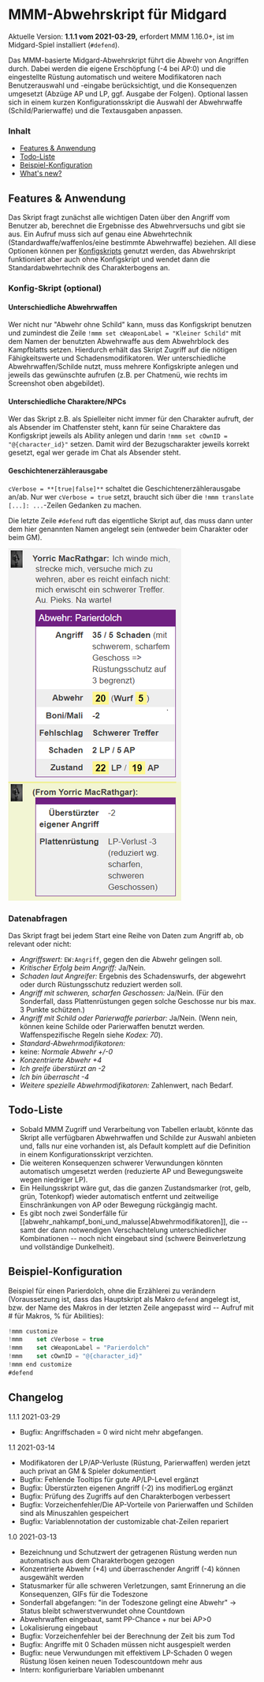 # MMM-Abwehrskript für Midgard

Aktuelle Version: **1.1.1 vom 2021-03-29,** erfordert MMM 1.16.0+, ist im Midgard-Spiel installiert (`#defend`).

Das MMM-basierte Midgard-Abwehrskript führt die Abwehr von Angriffen durch. Dabei werden die eigene Erschöpfung (-4 bei AP:0) und die eingestellte Rüstung automatisch und weitere Modifikatoren nach Benutzerauswahl und -eingabe berücksichtigt, und die Konsequenzen umgesetzt (Abzüge AP und LP, ggf. Ausgabe der Folgen). Optional lassen sich in einem kurzen Konfigurationsskript die Auswahl der Abwehrwaffe (Schild/Parierwaffe) und die Textausgaben anpassen.

### Inhalt

- [Features & Anwendung](#features--anwendung)
- [Todo-Liste](#todo-liste)
- [Beispiel-Konfiguration](#beispiel--konfiguration)
- [What's new?](#changelog)


## Features & Anwendung

Das Skript fragt zunächst alle wichtigen Daten über den Angriff vom Benutzer ab, berechnet die Ergebnisse des Abwehrversuchs und gibt sie aus. Ein Aufruf muss sich auf genau eine Abwehrtechnik (Standardwaffe/waffenlos/eine bestimmte Abwehrwaffe) beziehen. All diese Optionen können per [Konfigskripts](#konfig-skript-optional) genutzt werden, das Abwehrskript funktioniert aber auch ohne Konfigskript und wendet dann die Standardabwehrtechnik des Charakterbogens an.

### Konfig-Skript (optional)

#### Unterschiedliche Abwehrwaffen

Wer nicht nur "Abwehr ohne Schild" kann, muss das Konfigskript benutzen und zumindest die Zeile `!mmm set cWeaponLabel = "Kleiner Schild"` mit dem Namen der benutzten Abwehrwaffe aus dem Abwehrblock des Kampfblatts setzen. Hierdurch erhält das Skript Zugriff auf die nötigen Fähigkeitswerte und Schadensmodifikatoren. Wer unterschiedliche Abwehrwaffen/Schilde nutzt, muss mehrere Konfigskripte anlegen und jeweils das gewünschte aufrufen (z.B. per Chatmenü, wie rechts im Screenshot oben abgebildet).

#### Unterschiedliche Charaktere/NPCs

Wer das Skript z.B. als Spielleiter nicht immer für den Charakter aufruft, der als Absender im Chatfenster steht, kann für seine Charaktere das Konfigskript jeweils als Ability anlegen und darin `!mmm set cOwnID = "@{character_id}"` setzen. Damit wird der Bezugscharakter jeweils korrekt gesetzt, egal wer gerade im Chat als Absender steht.

#### Geschichtenerzählerausgabe

`cVerbose = **[true|false]**` schaltet die Geschichtenerzählerausgabe an/ab. Nur wer `cVerbose = true` setzt, braucht sich über die `!mmm translate [...]: ...`-Zeilen Gedanken zu machen.

Die letzte Zeile `#defend` ruft das eigentliche Skript auf, das muss dann unter dem hier genannten Namen angelegt sein (entweder beim Charakter oder beim GM).

![Screenshot](mmm-defense-1.1-plattenruestung-neu.png)

### Datenabfragen

Das Skript fragt bei jedem Start eine Reihe von Daten zum Angriff ab, ob relevant oder nicht:
-  *Angriffswert:* `EW:Angriff`, gegen den die Abwehr gelingen soll.
-  *Kritischer Erfolg beim Angriff:* Ja/Nein.
-  *Schaden laut Angreifer:* Ergebnis des Schadenswurfs, der abgewehrt oder durch Rüstungsschutz reduziert werden soll.
-  *Angriff mit schweren, scharfen Geschossen:* Ja/Nein. (Für den Sonderfall, dass Plattenrüstungen gegen solche Geschosse nur bis max. 3 Punkte schützen.)
-  *Angriff mit Schild oder Parierwaffe parierbar:* Ja/Nein. (Wenn nein, können keine Schilde oder Parierwaffen benutzt werden. Waffenspezifische Regeln siehe *Kodex: 70*).
-  *Standard-Abwehrmodifikatoren:*
  -  keine: *Normale Abwehr +/-0*
  -  *Konzentrierte Abwehr +4*
  -  *Ich greife überstürzt an -2*
  -  *Ich bin überrascht -4*
-  *Weitere spezielle Abwehrmodifikatoren:* Zahlenwert, nach Bedarf.

## Todo-Liste

- Sobald MMM Zugriff und Verarbeitung von Tabellen erlaubt, könnte das Skript alle verfügbaren Abwehrwaffen und Schilde zur Auswahl anbieten und, falls nur eine vorhanden ist, als Default komplett auf die Definition in einem Konfigurationsskript verzichten.
- Die weiteren Konsequenzen schwerer Verwundungen könnten automatisch umgesetzt werden (reduzierte AP und Bewegungsweite wegen niedriger LP).
- Ein Heilungsskript wäre gut, das die ganzen Zustandsmarker (rot, gelb, grün, Totenkopf) wieder automatisch entfernt und zeitweilige Einschränkungen von AP oder Bewegung rückgängig macht.
- Es gibt noch zwei Sonderfälle für [[abwehr_nahkampf_boni_und_malusse|Abwehrmodifikatoren]], die -- samt der dann notwendigen Verschachtelung unterschiedlicher Kombinationen -- noch nicht eingebaut sind (schwere Beinverletzung und vollständige Dunkelheit).

## Beispiel-Konfiguration

Beispiel für einen Parierdolch, ohne die Erzählerei zu verändern (Voraussetzung ist, dass das Hauptskript als Makro `defend` angelegt ist, bzw. der Name des Makros in der letzten Zeile angepasst wird -- Aufruf mit # für Makros, % für Abilities):

```javascript
!mmm customize
!mmm    set cVerbose = true
!mmm    set cWeaponLabel = "Parierdolch"
!mmm    set cOwnID = "@{character_id}"
!mmm end customize
#defend
```

## Changelog

1.1.1 2021-03-29

- Bugfix: Angriffschaden = 0 wird nicht mehr abgefangen.

1.1 2021-03-14

- Modifikatoren der LP/AP-Verluste (Rüstung, Parierwaffen) werden jetzt auch privat an GM & Spieler dokumentiert
- Bugfix: Fehlende Tooltips für gute AP/LP-Level ergänzt
- Bugfix: Überstürzten eigenen Angriff (-2) ins modifierLog ergänzt
- Bugfix: Prüfung des Zugriffs auf den Charakterbogen verbessert
- Bugfix: Vorzeichenfehler/Die AP-Vorteile von Parierwaffen und Schilden sind als Minuszahlen gespeichert
- Bugfix: Variablennotation der customizable chat-Zeilen repariert

1.0 2021-03-13

- Bezeichnung und Schutzwert der getragenen Rüstung werden nun automatisch aus dem Charakterbogen gezogen
- Konzentrierte Abwehr (+4) und überraschender Angriff (-4) können ausgewählt werden
- Statusmarker für alle schweren Verletzungen, samt Erinnerung an die Konsequenzen, GIFs für die Todeszone
- Sonderfall abgefangen: "in der Todeszone gelingt eine Abwehr" -> Status bleibt schwerstverwundet ohne Countdown
- Abwehrwaffen eingebaut, samt PP-Chance + nur bei AP>0
- Lokalisierung eingebaut
- Bugfix: Vorzeichenfehler bei der Berechnung der Zeit bis zum Tod
- Bugfix: Angriffe mit 0 Schaden müssen nicht ausgespielt werden
- Bugfix: neue Verwundungen mit effektivem LP-Schaden 0 wegen Rüstung lösen keinen neuen Todescountdown mehr aus
- Intern: konfigurierbare Variablen umbenannt
